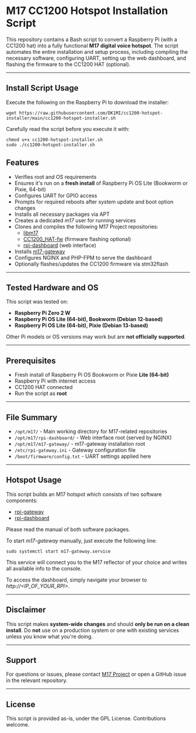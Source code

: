 # M17 CC1200 Hotspot Installation Script

This repository contains a Bash script to convert a Raspberry Pi (with a CC1200 hat) into a fully functional **M17 digital voice hotspot**. The script automates the entire installation and setup process, including compiling the necessary software, configuring UART, setting up the web dashboard, and flashing the firmware to the CC1200 HAT (optional).

---

## Install Script Usage

Execute the following on the Raspberry Pi to download the installer:

```
wget https://raw.githubusercontent.com/DK1MI/cc1200-hotspot-installer/main/cc1200-hotspot-installer.sh
```

Carefully read the script before you execute it with:

```
chmod u+x cc1200-hotspot-installer.sh
sudo ./cc1200-hotspot-installer.sh
```

## Features

- Verifies root and OS requirements
- Ensures it's run on a **fresh install** of Raspberry Pi OS Lite (Bookworm or Pixie, 64-bit)
- Configures UART for GPIO access
- Prompts for required reboots after system update and boot option changes
- Installs all necessary packages via APT
- Creates a dedicated _m17_ user for running services
- Clones and compiles the following M17 Project repositories:
  - [libm17](https://github.com/M17-Project/libm17)
  - [CC1200_HAT-fw](https://github.com/M17-Project/CC1200_HAT-fw) (firmware flashing optional)
  - [rpi-dashboard](https://github.com/M17-Project/rpi-dashboard) (web interface)
- Installs [m17-gateway](https://github.com/jancona/m17)
- Configures NGINX and PHP-FPM to serve the dashboard
- Optionally flashes/updates the CC1200 firmware via stm32flash

---

## Tested Hardware and OS

This script was tested on:

- **Raspberry Pi Zero 2 W**
- **Raspberry Pi OS Lite (64-bit), Bookworm (Debian 12-based)**
- **Raspberry Pi OS Lite (64-bit), Pixie (Debian 13-based)**

Other Pi models or OS versions may work but are **not officially supported**.

---

## Prerequisites

- Fresh install of Raspberry Pi OS Bookworm or Pixie **Lite (64-bit)**
- Raspberry Pi with internet access
- CC1200 HAT connected
- Run the script as **root**

---

## File Summary

- `/opt/m17/` - Main working directory for M17-related repositories
- `/opt/m17/rpi-dashboard/` - Web interface root (served by NGINX)
- `/opt/m17/m17-gateway/` - m17-gateway installation root
- `/etc/rpi-gateway.ini` - Gateway configuration file
- `/boot/firmware/config.txt` - UART settings applied here

---

## Hotspot Usage

This script builds an M17 hotspot which consists of two software components:

- [rpi-gateway](https://github.com/jancona/m17)
- [rpi-dashboard](https://github.com/M17-Project/rpi-dashboard)

Please read the manual of both software packages.

To start _m17-gateway_ manually, just execute the following line:

```
sudo systemctl start m17-gateway.service
```

This service will connect you to the M17 reflector of your choice and writes all available info to the console.

To access the dashboard, simply navigate your browser to _http://<IP_OF_YOUR_RPI>_.

---

## Disclaimer

This script makes **system-wide changes** and should **only be run on a clean install**. Do **not** use on a production system or one with existing services unless you know what you're doing.

---

## Support

For questions or issues, please contact [M17 Project](https://m17project.org/) or open a GitHub issue in the relevant repository.

---

## License

This script is provided as-is, under the GPL License. Contributions welcome.


